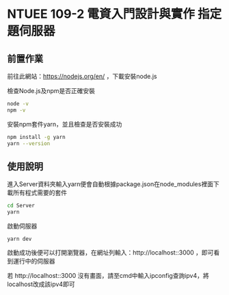 # NTUEE 109-2 電資入門設計與實作 指定題伺服器

## 前置作業

前往此網站：https://nodejs.org/en/ ，下載安裝node.js

檢查Node.js及npm是否正確安裝

```bash
node -v
npm -v

```

安裝npm套件yarn，並且檢查是否安裝成功

```bash
npm install -g yarn
yarn --version

```

## 使用說明

進入Server資料夾輸入yarn便會自動根據package.json在node_modules裡面下載所有程式需要的套件

```bash
cd Server
yarn

```

啟動伺服器

```
yarn dev

```

啟動成功後便可以打開瀏覽器，在網址列輸入：http://localhost::3000 ，即可看到運行中的伺服器

若 http://localhost::3000 沒有畫面，請至cmd中輸入ipconfig查詢ipv4，將localhost改成該ipv4即可
